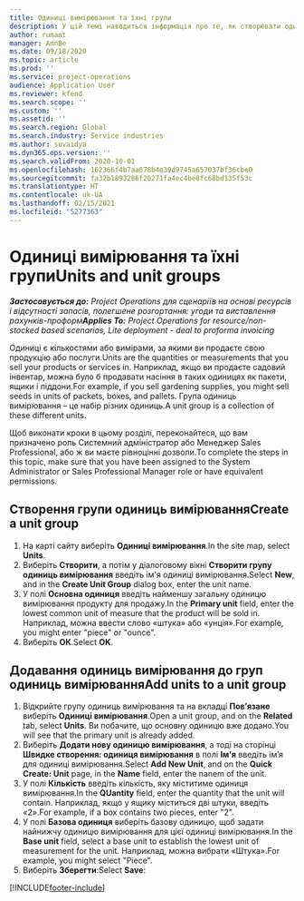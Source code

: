 ```yaml
---
title: Одиниці вимірювання та їхні групи
description: У цій темі наводиться інформація про те, як створювати одиниці та групи одиниць вимірювання в Dynamics 365 Project Operations.
author: rumant
manager: AnnBe
ms.date: 09/18/2020
ms.topic: article
ms.prod: ''
ms.service: project-operations
audience: Application User
ms.reviewer: kfend
ms.search.scope: ''
ms.custom: ''
ms.assetid: ''
ms.search.region: Global
ms.search.industry: Service industries
ms.author: suvaidya
ms.dyn365.ops.version: ''
ms.search.validFrom: 2020-10-01
ms.openlocfilehash: 162366f4b7aa678b4e39d9745a657037bf36cbe0
ms.sourcegitcommit: fa32b1893286f20271fa4ec4be8fc68bd135f53c
ms.translationtype: HT
ms.contentlocale: uk-UA
ms.lasthandoff: 02/15/2021
ms.locfileid: "5277363"
---
```

# <a name="units-and-unit-groups"></a><span data-ttu-id="708ef-103">Одиниці вимірювання та їхні групи</span><span class="sxs-lookup"><span data-stu-id="708ef-103">Units and unit groups</span></span>

<span data-ttu-id="708ef-104">_**Застосовується до:** Project Operations для сценаріїв на основі ресурсів і відсутності запасів, полегшене розгортання: угоди та виставлення рахунків-проформ_</span><span class="sxs-lookup"><span data-stu-id="708ef-104">_**Applies To:** Project Operations for resource/non-stocked based scenarios, Lite deployment - deal to proforma invoicing_</span></span>

<span data-ttu-id="708ef-105">Одиниці є кількостями або вимірами, за якими ви продаєте свою продукцію або послуги.</span><span class="sxs-lookup"><span data-stu-id="708ef-105">Units are the quantities or measurements that you sell your products or services in.</span></span> <span data-ttu-id="708ef-106">Наприклад, якщо ви продаєте садовий інвентар, можна було б продавати насіння в таких одиницях як пакети, ящики і піддони.</span><span class="sxs-lookup"><span data-stu-id="708ef-106">For example, if you sell gardening supplies, you might sell seeds in units of packets, boxes, and pallets.</span></span> <span data-ttu-id="708ef-107">Група одиниць вимірювання – це набір різних одиниць.</span><span class="sxs-lookup"><span data-stu-id="708ef-107">A unit group is a collection of these different units.</span></span>

<span data-ttu-id="708ef-108">Щоб виконати кроки в цьому розділі, переконайтеся, що вам призначено роль Системний адміністратор або Менеджер Sales Professional, або ж ви маєте рівноцінні дозволи.</span><span class="sxs-lookup"><span data-stu-id="708ef-108">To complete the steps in this topic, make sure that you have been assigned to the System Administrator or Sales Professional Manager role or have equivalent permissions.</span></span>

## <a name="create-a-unit-group"></a><span data-ttu-id="708ef-109">Створення групи одиниць вимірювання</span><span class="sxs-lookup"><span data-stu-id="708ef-109">Create a unit group</span></span>

1. <span data-ttu-id="708ef-110">На карті сайту виберіть **Одиниці вимірювання**.</span><span class="sxs-lookup"><span data-stu-id="708ef-110">In the site map, select **Units**.</span></span>
2. <span data-ttu-id="708ef-111">Виберіть **Створити**, а потім у діалоговому вікні **Створити групу одиниць вимірювання** введіть ім'я одиниці вимірювання.</span><span class="sxs-lookup"><span data-stu-id="708ef-111">Select **New**, and in the **Create Unit Group** dialog box, enter the unit name.</span></span>
3. <span data-ttu-id="708ef-112">У полі **Основна одиниця** введіть найменшу загальну одиницю вимірювання продукту для продажу.</span><span class="sxs-lookup"><span data-stu-id="708ef-112">In the **Primary unit** field, enter the lowest common unit of measure that the product will be sold in.</span></span> <span data-ttu-id="708ef-113">Наприклад, можна ввести слово «штука» або «унція».</span><span class="sxs-lookup"><span data-stu-id="708ef-113">For example, you might enter "piece" or "ounce".</span></span>
4. <span data-ttu-id="708ef-114">Виберіть **ОК**.</span><span class="sxs-lookup"><span data-stu-id="708ef-114">Select **OK**.</span></span>

## <a name="add-units-to-a-unit-group"></a><span data-ttu-id="708ef-115">Додавання одиниць вимірювання до груп одиниць вимірювання</span><span class="sxs-lookup"><span data-stu-id="708ef-115">Add units to a unit group</span></span>

1. <span data-ttu-id="708ef-116">Відкрийте групу одиниць вимірювання та на вкладці **Пов’язане** виберіть **Одиниці вимірювання**.</span><span class="sxs-lookup"><span data-stu-id="708ef-116">Open a unit group, and on the **Related** tab, select **Units**.</span></span> <span data-ttu-id="708ef-117">Ви побачите, що основну одиницю вже додано.</span><span class="sxs-lookup"><span data-stu-id="708ef-117">You will see that the primary unit is already added.</span></span>
2. <span data-ttu-id="708ef-118">Виберіть **Додати нову одиницю вимірювання**, а тоді на сторінці **Швидке створення: одиниця вимірювання** в полі **Ім'я** введіть ім’я для одиниці вимірювання.</span><span class="sxs-lookup"><span data-stu-id="708ef-118">Select **Add New Unit**, and on the **Quick Create: Unit** page, in the **Name** field, enter the nanem of the unit.</span></span>
3. <span data-ttu-id="708ef-119">У полі **Кількість** введіть кількість, яку міститиме одиниця вимірювання.</span><span class="sxs-lookup"><span data-stu-id="708ef-119">In the **QUantity** field, enter the quantity that the unit will contain.</span></span> <span data-ttu-id="708ef-120">Наприклад, якщо у ящику міститься дві штуки, введіть «2».</span><span class="sxs-lookup"><span data-stu-id="708ef-120">For example, if a box contains two pieces, enter "2".</span></span> 
4. <span data-ttu-id="708ef-121">У полі **Базова одиниця** виберіть базову одиницю, щоб задати найнижчу одиницю вимірювання для цієї одиниці вимірювання.</span><span class="sxs-lookup"><span data-stu-id="708ef-121">In the **Base unit** field, select a base unit to establish the lowest unit of measurement for the unit.</span></span> <span data-ttu-id="708ef-122">Наприклад, можна вибрати «Штука».</span><span class="sxs-lookup"><span data-stu-id="708ef-122">For example, you might select "Piece".</span></span>
5. <span data-ttu-id="708ef-123">Виберіть **Зберегти**:</span><span class="sxs-lookup"><span data-stu-id="708ef-123">Select **Save**:</span></span>


[!INCLUDE[footer-include](../includes/footer-banner.md)]
